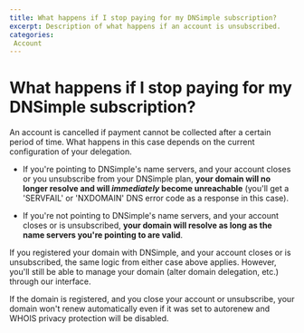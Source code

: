 ```yaml
---
title: What happens if I stop paying for my DNSimple subscription?
excerpt: Description of what happens if an account is unsubscribed.
categories:
 Account
---
```


# What happens if I stop paying for my DNSimple subscription?

An account is cancelled if payment cannot be collected after a certain period of time. What happens in this case depends on the current configuration of your delegation.

- If you're pointing to DNSimple's name servers, and your account closes or you unsubscribe from your DNSimple plan, **your domain will no longer resolve and will _immediately_ become unreachable** (you'll get a 'SERVFAIL' or 'NXDOMAIN' DNS error code as a response in this case).

- If you're not pointing to DNSimple's name servers, and your account closes or is unsubscribed, **your domain will resolve as long as the name servers you're pointing to are valid**.

If you registered your domain with DNSimple, and your account closes or is unsubscribed, the same logic from either case above applies. However, you'll still be able to manage your domain (alter domain delegation, etc.) through our interface.

<note>
If the domain is registered, and you close your account or unsubscribe, your domain won't renew automatically even if it was set to autorenew and WHOIS privacy protection will be disabled.
</note>
